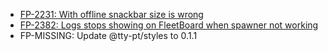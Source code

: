 - [FP-2231: With offline snackbar size is wrong](https://movai.atlassian.net/browse/FP-2231)
- [FP-2382: Logs stops showing on FleetBoard when spawner not working](https://movai.atlassian.net/browse/FP-2382)
- FP-MISSING: Update @tty-pt/styles to 0.1.1
